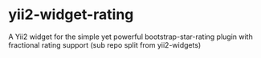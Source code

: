 yii2-widget-rating
==================

A Yii2 widget for the simple yet powerful bootstrap-star-rating plugin with fractional rating support (sub repo split from yii2-widgets)
